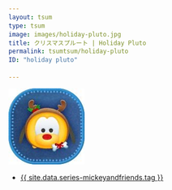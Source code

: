 ```yaml
---
layout: tsum
type: tsum
image: images/holiday-pluto.jpg
title: クリスマスプルート | Holiday Pluto
permalink: tsumtsum/holiday-pluto
ID: "holiday pluto"

---
```

<img class="ui image" src="../images/holiday-pluto.jpg">

* <a href="{{ site.data.series-mickeyandfriends.url }}">{{ site.data.series-mickeyandfriends.tag }}</a>

